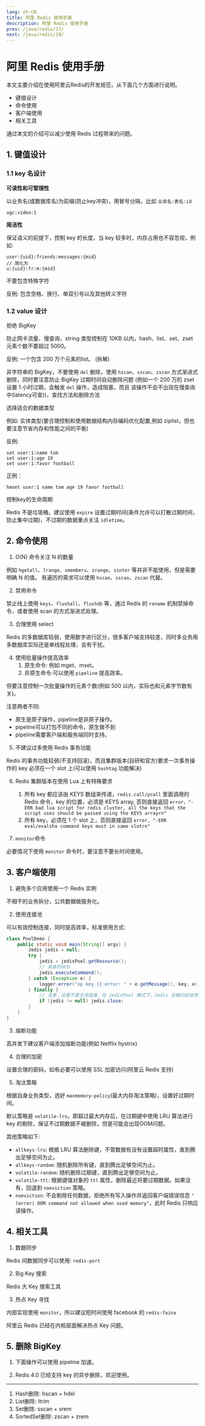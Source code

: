 ```yaml
---
lang: zh-CN
title: 阿里 Redis 使用手册
description: 阿里 Redis 使用手册
prev: /java/redis/17/
next: /java/redis/19/
---
```


# 阿里 Redis 使用手册

本文主要介绍在使用阿里云Redis的开发规范，从下面几个方面进行说明。

- 键值设计
- 命令使用
- 客户端使用
- 相关工具

通过本文的介绍可以减少使用 Redis 过程带来的问题。

## 1. 键值设计

### 1.1 key 名设计

**可读性和可管理性**

以业务名(或数据库名)为前缀(防止key冲突)，用冒号分隔，比如 `业务名:表名:id`

```text
ugc:video:1
```

**简洁性**

保证语义的前提下，控制 key 的长度，当 key 较多时，内存占用也不容忽视，例如:

```text
user:{uid}:friends:messages:{mid}
// 简化为
u:{uid}:fr:m:{mid}
```

不要包含特殊字符

反例: 包含空格、换行、单双引号以及其他转义字符

### 1.2 value 设计

拒绝 BigKey

防止网卡流量、慢查询，string 类型控制在 10KB 以内，hash、list、set、zset 元素个数不要超过 5000。

反例: 一个包含 200 万个元素的list。 (拆解)

非字符串的 BigKey，不要使用 `del` 删除，使用 `hscan`、`sscan`、`zscan` 方式渐进式删除，同时要注意防止 BigKey 过期时间自动删除问题
(例如一个 200 万的 zset 设置 1 小时过期，会触发 `del` 操作，造成阻塞，而且 该操作不会不出现在慢查询中(latency可查))，查找方法和删除方法

选择适合的数据类型

例如: 实体类型(要合理控制和使用数据结构内存编码优化配置,例如 ziplist，但也要注意节省内存和性能之间的平衡)

反例:

```shell
set user:1:name tom
set user:1:age 19
set user:1:favor football
```

正例：

```shell
hmset user:1 name tom age 19 favor football
```

控制key的生命周期

Redis 不是垃圾桶，建议使用 `expire` 设置过期时间(条件允许可以打散过期时间，防止集中过期)，不过期的数据重点关注 `idletime`。

## 2. 命令使用

1. O(N) 命令关注 N 的数量

例如 `hgetall`、`lrange`、`smembers`、`zrange`、`sinter` 等并非不能使用，但是需要明确 N 的值。
有遍历的需求可以使用 `hscan`、`sscan`、`zscan` 代替。

2. 禁用命令

禁止线上使用 `keys`、`flushall`、`flushdb` 等，通过 Redis 的 `rename` 机制禁掉命令，或者使用 scan 的方式渐进式处理。

3. 合理使用 select

Redis 的多数据库较弱，使用数字进行区分，很多客户端支持较差，同时多业务用多数据库实际还是单线程处理，会有干扰。

4. 使用批量操作提高效率
    1. 原生命令: 例如 mget、mset。
    2. 非原生命令:可以使用 `pipeline` 提高效率。

但要注意控制一次批量操作的元素个数(例如 500 以内，实际也和元素字节数有关)。

注意两者不同:

- 原生是原子操作，pipeline是非原子操作。
- pipeline可以打包不同的命令，原生做不到
- pipeline需要客户端和服务端同时支持。

5. 不建议过多使用 Redis 事务功能

Redis 的事务功能较弱(不支持回滚)，而且集群版本(自研和官方)要求一次事务操作的 key 必须在一个 slot 上(可以使用 `hashtag` 功能解决)

6. Redis 集群版本在使用 Lua 上有特殊要求
    1. 所有 key 都应该由 KEYS 数组来传递，`redis.call/pcall` 里面调用的 Redis 命令，key 的位置，必须是 KEYS array, 否则直接返回 `error，"-ERR bad lua script for redis cluster, all the keys that the script uses should be passed using the KEYS arrayrn"`
    2. 所有 key，必须在 1 个 slot 上，否则直接返回 `error, "-ERR eval/evalsha command keys must in same slotrn"`

7. `monitor`命令

必要情况下使用 `monitor` 命令时，要注意不要长时间使用。

## 3. 客户端使用

1. 避免多个应用使用一个 Redis 实例

不相干的业务拆分，公共数据做服务化。

2. 使用连接池

可以有效控制连接，同时提高效率，标准使用方式:

```java
class PoolDemo {
    public static void main(String[] args) {
        Jedis jedis = null;
        try {
            jedis = jedisPool.getResource();
            // 具体的命令
            jedis.executeCommand();
        } catch (Exception e) {
            logger.error("op key {} error: " + e.getMessage(), key, e);
        } finally {
            // 注意：这里不是关闭连接，在 JedisPool 模式下，Jedis 会被归还给资源池。
            if (jedis != null) jedis.close;
        }
    }
}
```

3. 熔断功能

高并发下建议客户端添加熔断功能(例如 Netflix hystrix)

4. 合理的加密

设置合理的密码，如有必要可以使用 SSL 加密访问(阿里云 Redis 支持)

5. 淘汰策略

根据自身业务类型，选好 `maxmemory-policy`(最大内存淘汰策略)，设置好过期时间。

默认策略是 `volatile-lru`，即超过最大内存后，在过期键中使用 LRU 算法进行 key 的剔除，保证不过期数据不被删除，但是可能会出现OOM问题。

其他策略如下:

- `allkeys-lru`: 根据 LRU 算法删除键，不管数据有没有设置超时属性，直到腾出足够空间为止。
- `allkeys-random`: 随机删除所有键，直到腾出足够空间为止。
- `volatile-random`: 随机删除过期键，直到腾出足够空间为止。
- `volatile-ttl`: 根据键值对象的 `ttl` 属性，删除最近将要过期数据。如果没有，回退到 `noeviction` 策略。
- `noeviction`: 不会剔除任何数据，拒绝所有写入操作并返回客户端错误信息 `"(error) OOM command not allowed when used memory"`，此时 Redis 只响应读操作。

## 4. 相关工具

1. 数据同步

Redis 间数据同步可以使用: `redis-port`

2. Big Key 搜索

Redis 大 Key 搜索工具

3. 热点 Key 寻找

内部实现使用 `monitor`，所以建议短时间使用 facebook 的 `redis-faina`

阿里云 Redis 已经在内核层面解决热点 Key 问题。

## 5. 删除 BigKey

1. 下面操作可以使用 pipeline 加速。

2. Redis 4.0 已经支持 key 的异步删除，欢迎使用。

---

1. Hash删除: hscan + hdel
2. List删除: ltrim
3. Set删除: sscan + srem
4. SortedSet删除: zscan + zrem
